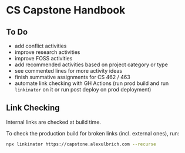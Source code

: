 # CS Capstone Handbook

## To Do

- add conflict activities
- improve research activities
- improve FOSS activities
- add recommended activities based on project category or type
- see commented lines for more activity ideas
- finish summative assignments for CS 462 / 463
- automate link checking with GH Actions (run prod build and run `linkinator` on it or run post deploy on prod deployment)

## Link Checking

Internal links are checked at build time.

To check the production build for broken links (incl. external ones), run:

```bash
npx linkinator https://capstone.alexulbrich.com --recurse
```
